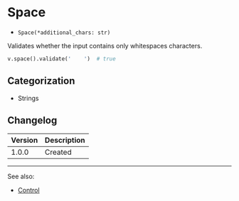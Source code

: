 # Space

- `Space(*additional_chars: str)`

Validates whether the input contains only whitespaces characters.

```python
v.space().validate('    ')  # true
```

## Categorization

- Strings

## Changelog

Version | Description
--------|-------------
  1.0.0 | Created

***
See also:

- [Control](Control.md)